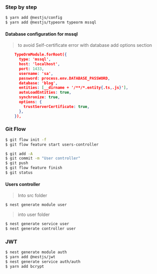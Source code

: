### Step by step

```bash
$ yarn add @nestjs/config
$ yarn add @nestjs/typeorm typeorm mssql
```

#### Database configuration for mssql
> to avoid Self-certificate error with database add options section
```json
    TypeOrmModule.forRoot({
      type: 'mssql',
      host: 'localhost',
      port: 1433,
      username: 'sa',
      password: process.env.DATABASE_PASSWORD,
      database: 'blog',
      entities: [__dirname + '/**/*.entity{.ts,.js}'],
      autoLoadEntities: true,
      synchronize: true,
      options: {
        trustServerCertificate: true,
      },
    }),
```
### Git Flow
```bash
$ git flow init -f
$ git flow feature start users-controller

$ git add -A
$ git commit -m "User controller"
$ git push
$ git flow feature finish
$ git status
```

#### Users controller
> Into src folder
```bash
$ nest generate module user
```
> into user folder
```bash
$ nest generate service user
$ nest generate controller user
```

### JWT
```bash
$ nest generate module auth
$ yarn add @nestjs/jwt
$ nest generate service auth/auth
$ yarn add bcrypt
```
